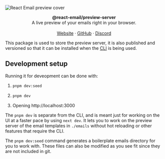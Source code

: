 ![React Email preview cover](https://react.email/static/covers/preview.png)

<div align="center"><strong>@react-email/preview-server</strong></div>
<div align="center">A live preview of your emails right in your browser.</div>
<br />
<div align="center">
<a href="https://react.email">Website</a> 
<span> · </span>
<a href="https://github.com/resend/react-email">GitHub</a> 
<span> · </span>
<a href="https://react.email/discord">Discord</a>
</div>

This package is used to store the preview server, it is also published and versioned so that it can be installed when the [CLI](../react-email) is being used.

## Development setup

Running it for deveopment can be done with:

1. ```sh
   pnpm dev:seed
   ```
2. ```sh
   pnpm dev
   ```
3. Opening http://localhost:3000

The `pnpm dev` is separate from the CLI, and is meant just for working on the UI at a faster pace by using `next dev`. It lets you to work on the preview server of the email templates in `./emails` without hot reloading or other features that require the CLI.

The `pnpm dev:seed` command generates a boilerplate emails directory for you to work with. These files can also be modified as you see fit since they are not included in git.

